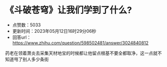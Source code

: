 # 《斗破苍穹》让我们学到了什么?
- 点赞数：5033
- 更新时间：2023年05月12日16时29分06秒
- 回答url：https://www.zhihu.com/question/598502481/answer/3024840812
<body>
 <p data-pid="urwrRWka">药老在领着萧炎去采集天材地宝的时候都让他留点根基不要全都取净，这一点就不知道甩了别人多少条街</p>
</body>
